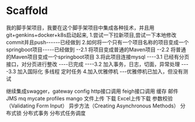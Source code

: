 # Scaffold
我的脚手架项目，我要在这个脚手架项目中集成各种技术，并且用git+genkins+docker+k8s启动起来,
1.尝试一下拉新项目,尝试一下本地修改commit并且push------已经做到
2.如何将一个只有一个项目名称的项目变成一个springboot项目-----已经做到
--2.1  将项目变成普通的Maven项目
--2.2  将普通的Maven项目变成一个springboot项目
3.将此项目连接mysql
----3.1 已经有分页接口，对分页进行整改 ----已完成
----3.2 加入事务，日志，切面，异常处理
----3.3 加入国际化 多线程  定时任务
4.加入优雅停机 ---优雅停机已加入，但没有测试


继续集成swagger，gateway config http接口调用 feigh接口调用 缓存 邮件 JMS mq mycate  profiles mango
文件上传 下载 Excel上传下载  参数校验（Validating Form Input）  异步方法（Creating Asynchronous Methods）
分布式锁  分布式事务 分布式任务调度